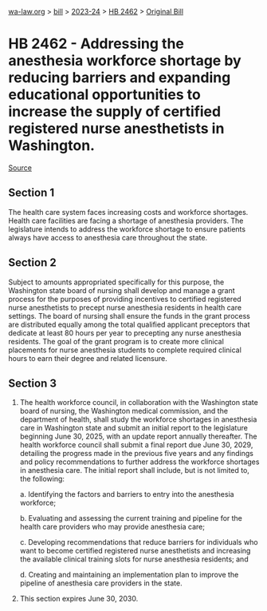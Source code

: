 [wa-law.org](/) > [bill](/bill/) > [2023-24](/bill/2023-24/) > [HB 2462](/bill/2023-24/hb/2462/) > [Original Bill](/bill/2023-24/hb/2462/1/)

# HB 2462 - Addressing the anesthesia workforce shortage by reducing barriers and expanding educational opportunities to increase the supply of certified registered nurse anesthetists in Washington.

[Source](http://lawfilesext.leg.wa.gov/biennium/2023-24/Pdf/Bills/House%20Bills/2462.pdf)

## Section 1
The health care system faces increasing costs and workforce shortages. Health care facilities are facing a shortage of anesthesia providers. The legislature intends to address the workforce shortage to ensure patients always have access to anesthesia care throughout the state.

## Section 2
Subject to amounts appropriated specifically for this purpose, the Washington state board of nursing shall develop and manage a grant process for the purposes of providing incentives to certified registered nurse anesthetists to precept nurse anesthesia residents in health care settings. The board of nursing shall ensure the funds in the grant process are distributed equally among the total qualified applicant preceptors that dedicate at least 80 hours per year to precepting any nurse anesthesia residents. The goal of the grant program is to create more clinical placements for nurse anesthesia students to complete required clinical hours to earn their degree and related licensure.

## Section 3
1. The health workforce council, in collaboration with the Washington state board of nursing, the Washington medical commission, and the department of health, shall study the workforce shortages in anesthesia care in Washington state and submit an initial report to the legislature beginning June 30, 2025, with an update report annually thereafter. The health workforce council shall submit a final report due June 30, 2029, detailing the progress made in the previous five years and any findings and policy recommendations to further address the workforce shortages in anesthesia care. The initial report shall include, but is not limited to, the following:

    a. Identifying the factors and barriers to entry into the anesthesia workforce;

    b. Evaluating and assessing the current training and pipeline for the health care providers who may provide anesthesia care;

    c. Developing recommendations that reduce barriers for individuals who want to become certified registered nurse anesthetists and increasing the available clinical training slots for nurse anesthesia residents; and

    d. Creating and maintaining an implementation plan to improve the pipeline of anesthesia care providers in the state.

2. This section expires June 30, 2030.
